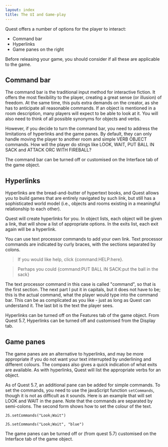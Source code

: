 ```yaml
---
layout: index
title: The UI and Game-play
---
```


Quest offers a number of options for the player to interact:

- Command bar
- Hyperlinks
- Game panes on the right

Before releasing your game, you should consider if all these are applicable to the game.

Command bar
-----------

The command bar is the traditional input method for interactive fiction. It offers the most flexibility to the player, creating a great sense (or illusion) of freedom. At the same time, this puts extra demands on the creator, as she has to anticipate all reasonable commands. If an object is mentioned in a room description, many players will expect to be able to look at it. You will also need to think of all possible synonyms for objects and verbs.

However, if you decide to turn the command bar, you need to address the limitations of hyperlinks and the game panes. By default, they can only handle moving the player to another room and simple VERB OBJECT commands. How will the player do stings like LOOK, WAIT, PUT BALL IN SACK and ATTACK ORC WITH FIREBALL?

The command bar can be turned off or customised on the Interface tab of the game object.

Hyperlinks
----------

Hyperlinks are the bread-and-butter of hypertext books, and Quest allows you to build games that are entirely navigated by such link, but still has a sophisticated world model (i.e., objects and rooms existing in a meaningful relationship to each other).

Quest will create hyperlinks for you. In object lists, each object will be given a link, that will show a list of appropriate options. In the exits list, each exit again will be a hyperlink.

You can use text processor commands to add your own link. Text processor commands are indicated by curly braces, with the sections separated by colons.

> If you would like help, click {command:HELP:here}.

> Perhaps you could {command:PUT BALL IN SACK:put the ball in the sack} 

The text processor command in this case is called "command", so that is the first section. The next part I put it in capitals, but it does not have to be; this is the actual command, what the player would type into the command bar. This can be as complicated as you like - just as long as Quest can understand it. The last bit is the text the player sees.

Hyperlinks can be turned off on the Features tab of the game object. From Quest 5.7, Hyperlinks can be turned off and customised from the Display tab.

Game panes
-----------

The game panes are an alternative to hyperlinks, and may be more appropriate if you do not want your text interrupted by underlining and different colours. The compass also gives a quick indication of what exits are available. As with hyperlinks, Quest will list the appropriate verbs for an object.

As of Quest 5.7, an additional pane can be added for simple commands. To set the commands, you need to use the javaScript function `setCommands`, though it is not as difficult as it sounds. Here is an example that will set LOOK and WAIT in the pane. Note that the commands are separated by semi-colons. The second form shows how to set the colour of the text.
```
JS.setCommands("Look;Wait")

JS.setCommands("Look;Wait", "blue")
```
The game panes can be turned off or (from quest 5.7) customised on the Interface tab of the game object.